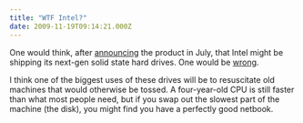 ```yaml
---
title: "WTF Intel?"
date: 2009-11-19T09:14:21.000Z
---
```


One would think, after [announcing](http://www.intel.com/pressroom/archive/releases/20090721comp.htm?cid=rss-90004-c1-236380) the product in July, that Intel might be shipping its next-gen solid state hard drives. One would be [wrong](http://www.amazon.com/exec/obidos/tg/detail/-/B002IJA1EG/ref=ord_cart_shr?_encoding=UTF8&amp;m=ATVPDKIKX0DER&amp;v=glance).

I think one of the biggest uses of these drives will be to resuscitate old machines that would otherwise be tossed. A four-year-old CPU is still faster than what most people need, but if you swap out the slowest part of the machine (the disk), you might find you have a perfectly good netbook.
